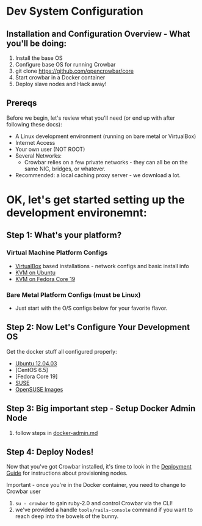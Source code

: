# Dev System Configuration

## Installation and Configuration Overview - What you'll be doing:

1. Install the base OS
2. Configure base OS for running Crowbar
3. git clone https://github.com/opencrowbar/core
4. Start crowbar in a Docker container
5. Deploy slave nodes and Hack away!

## Prereqs

Before we begin, let's review what you'll need (or end up with after following these docs):

* A Linux development environment (running on bare metal or VirtualBox)
* Internet Access
* Your own user (NOT ROOT)
* Several Networks:
  * Crowbar relies on a few private networks - they can all be on the same NIC, bridges, or whatever.
* Recommended: a local caching proxy server - we download a lot.

# OK, let's get started setting up the development environemnt:

## Step 1: What's your platform?

### Virtual Machine Platform Configs

* [VirtualBox](virtualbox.md) based installations - network configs and basic install info
* [KVM on Ubuntu](kvm-ubuntu.md)
* [KVM on Fedora Core 19](kvm-fedora.md)

### Bare Metal Platform Configs (must be Linux)
 * Just start with the O/S configs below for your favorite flavor.

## Step 2: Now Let's Configure Your Development OS

Get the docker stuff all configured properly:

* [Ubuntu 12.04.03](dev-ubuntu-12.04.03.md)
* [CentOS 6.5]
* [Fedora Core 19]
* [SUSE](dev-vm-SUSE.md)
* [OpenSUSE Images](dev-openSUSE-images.md)

## Step 3: Big important step - Setup Docker Admin Node 
  1. follow steps in [docker-admin.md](docker-admin.md)

## Step 4: Deploy Nodes!  

Now that you've got Crowbar installed, it's time to look in the [Deployment Guide](../../deployment-guide/README.md) for instructions about provisioning nodes.

 Important - once you're in the Docker container, you need to change to Crowbar user
  1. `su - crowbar` to gain ruby-2.0 and control Crowbar via the CLI!
  1. we've provided a handle `tools/rails-console` command if you want to reach deep into the bowels of the bunny.


